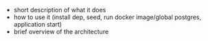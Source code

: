 - short description of what it does
- how to use it (install dep, seed, run docker image/global postgres, application start)
- brief overview of the architecture
